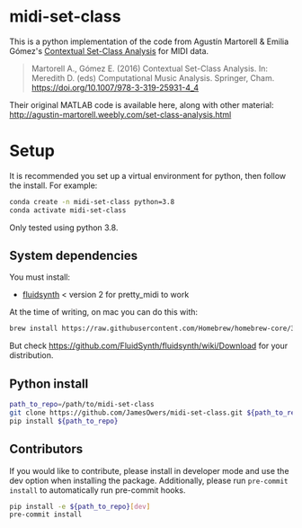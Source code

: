 # midi-set-class

This is a python implementation of the code from Agustín Martorell & Emilia Gómez's
[Contextual Set-Class Analysis](https://link.springer.com/chapter/10.1007%2F978-3-319-25931-4_4)
for MIDI data.

> Martorell A., Gómez E. (2016) Contextual Set-Class Analysis. In: Meredith D. (eds) Computational Music Analysis. Springer, Cham. https://doi.org/10.1007/978-3-319-25931-4_4

Their original MATLAB code is available here, along with other material:
<http://agustin-martorell.weebly.com/set-class-analysis.html>

# Setup
It is recommended you set up a virtual environment for python, then follow the install.
For example:

```bash
conda create -n midi-set-class python=3.8
conda activate midi-set-class
```

Only tested using python 3.8.

## System dependencies
You must install:

* [fluidsynth](http://www.fluidsynth.org/) < version 2 for pretty_midi to work

At the time of writing, on mac you can do this with:
```bash
brew install https://raw.githubusercontent.com/Homebrew/homebrew-core/34dcd1ff65a56c3191fa57d3dd23e7fffd55fae8/Formula/fluid-synth.rb
```

But check https://github.com/FluidSynth/fluidsynth/wiki/Download for your distribution.

## Python install

```bash
path_to_repo=/path/to/midi-set-class
git clone https://github.com/JamesOwers/midi-set-class.git ${path_to_repo}
pip install ${path_to_repo}
```
## Contributors
If you would like to contribute, please install in developer mode and use the dev option
when installing the package. Additionally, please run `pre-commit install` to
automatically run pre-commit hooks.

```bash
pip install -e ${path_to_repo}[dev]
pre-commit install
```
